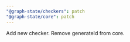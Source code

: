 ```yaml
---
"@graph-state/checkers": patch
"@graph-state/core": patch
---
```


Add new checker. Remove generateId from core.
